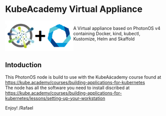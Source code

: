 # KubeAcademy Virtual Appliance
<img width="220" alt="kubeAcademy-vappliance" src="https://github.com/rafaelurrutiasilva/kubeAcademy-vappliance/blob/main/photonos_kubeacademy.png" align=left> <br>
A Virtual appliance based on PhotonOS v4 containing Docker, kind, kubectl, Kustomize, Helm and Skaffold
<br><br><br>

## Intoduction
This PhotonOS node is build to use with the KubeAácademy course found at https://kube.academy/courses/building-applications-for-kubernetes <br>
The node has all the software you need to install discribed at https://kube.academy/courses/building-applications-for-kubernetes/lessons/setting-up-your-workstation <br>

Enjoy!
/Rafael
